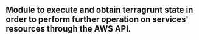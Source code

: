 ## Module to execute and obtain terragrunt state in order to perform further operation on services' resources through the AWS API.
